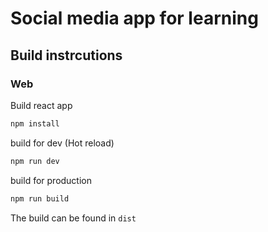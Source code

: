 # Social media app for learning

## Build instrcutions

### Web

Build react app

```bash
npm install
```

build for dev (Hot reload)

```bash
npm run dev
```

build for production

```bash
npm run build
```

The build can be found in `dist`